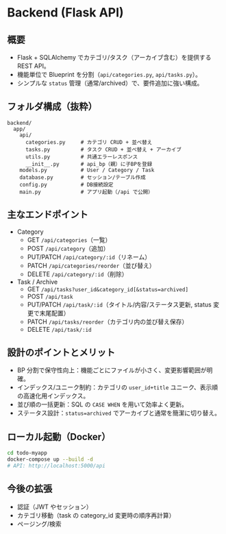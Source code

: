 # Backend (Flask API)

## 概要

- Flask + SQLAlchemy でカテゴリ/タスク（アーカイブ含む）を提供する REST API。
- 機能単位で Blueprint を分割（`api/categories.py`, `api/tasks.py`）。
- シンプルな `status` 管理（通常/archived）で、要件追加に強い構成。

## フォルダ構成（抜粋）

```
backend/
  app/
    api/
      categories.py     # カテゴリ CRUD + 並べ替え
      tasks.py          # タスク CRUD + 並べ替え + アーカイブ
      utils.py          # 共通エラーレスポンス
      __init__.py       # api_bp（親）に子BPを登録
    models.py           # User / Category / Task
    database.py         # セッション/テーブル作成
    config.py           # DB接続設定
    main.py             # アプリ起動（/api で公開）
```

## 主なエンドポイント

- Category
  - GET `/api/categories`（一覧）
  - POST `/api/category`（追加）
  - PUT/PATCH `/api/category/:id`（リネーム）
  - PATCH `/api/categories/reorder`（並び替え）
  - DELETE `/api/category/:id`（削除）
- Task / Archive
  - GET `/api/tasks?user_id&category_id[&status=archived]`
  - POST `/api/task`
  - PUT/PATCH `/api/task/:id`（タイトル/内容/ステータス更新, status 変更で末尾配置）
  - PATCH `/api/tasks/reorder`（カテゴリ内の並び替え保存）
  - DELETE `/api/task/:id`

## 設計のポイントとメリット

- BP 分割で保守性向上：機能ごとにファイルが小さく、変更影響範囲が明確。
- インデックス/ユニーク制約：カテゴリの `user_id+title` ユニーク、表示順の高速化用インデックス。
- 並び順の一括更新：SQL の `CASE WHEN` を用いて効率よく更新。
- ステータス設計：`status=archived` でアーカイブと通常を簡潔に切り替え。

## ローカル起動（Docker）

```bash
cd todo-myapp
docker-compose up --build -d
# API: http://localhost:5000/api
```

## 今後の拡張

- 認証（JWT やセッション）
- カテゴリ移動（task の category_id 変更時の順序再計算）
- ページング/検索
